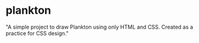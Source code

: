 # plankton
"A simple project to draw Plankton using only HTML and CSS. Created as a practice for CSS design."
